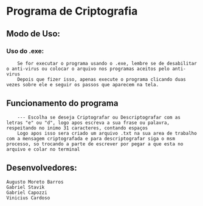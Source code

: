 # Programa de Criptografia

## Modo de Uso:
### Uso do .exe:
        Se for executar o programa usando o .exe, lembre se de desabilitar o anti-virus ou colocar o arquivo nos programas aceitos pelo anti-virus
        Depois que fizer isso, apenas execute o programa clicando duas vezes sobre ele e seguir os passos que aparecem na tela.
## Funcionamento do programa
        --- Escolha se deseja Criptografar ou Descriptografar com as letras "e" ou "d", logo apos escreva a sua frase ou palavra, respeitando no inimo 31 caracteres, contando espaços
        Logo apos isso sera criado um arquivo .txt na sua area de trabalho com a mensagem criptografada e para descriptografar siga o msm processo, so trocando a parte de escrever por pegar a que esta no arquivo e colar no terminal
## Desenvolvedores:
    Augusto Moreto Barros
    Gabriel Stavik
    Gabriel Capozzi
    Vinicius Cardoso